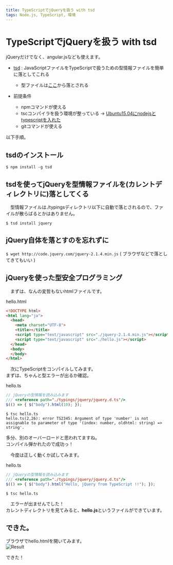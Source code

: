 ```yaml
---
title: TypeScriptでjQueryを扱う with tsd
tags: Node.js, TypeScript, 環境
---
```

# TypeScriptでjQueryを扱う with tsd

jQueryだけでなく、angular.jsなども使えます。

* [tsd](https://github.com/DefinitelyTyped/tsd) : JavaScriptファイルをTypeScriptで扱うための型情報ファイルを簡単に落としてこれる
    - 型ファイルは[ここ](https://github.com/borisyankov/DefinitelyTyped)から落とされる

* 前提条件
    - npmコマンドが使える
    - tscコンパイラを扱う環境が整っている -> [Ubuntu15.04にnodejsとtypescriptを入れた](/posts/2015-08-15-Ubuntu15.04にnodejsとtypescriptを入れた)
    - gitコマンドが使える


以下手順。


## tsdのインストール

```
$ npm install -g tsd
```


## tsdを使ってjQueryを型情報ファイルを(カレントディレクトリに)落としてくる

　型情報ファイルは./typingsディレクトリ以下に自動で落とされるので、ファイルが散らばるとかはありません。

```
$ tsd install jquery
```


## jQuery自体を落とすのを忘れずに

``$ wget http://code.jquery.com/jquery-2.1.4.min.js``
( ブラウザなどで落としてきてもいい )


## jQueryを使った型安全プログラミング

　まずは、なんの変哲もないhtmlファイルです。  

hello.html
```html
<!DOCTYPE html>
<html lang="ja">
  <head>
    <meta charset="UTF-8">
    <title></title>
    <script type="text/javascript" src="./jquery-2.1.4.min.js"></script>
    <script type="text/javascript" src="./hello.js"></script>
  </head>
  <body>
  </body>
</html>
```

　次にTypeScriptをコンパイルしてみます。  
まずは、ちゃんと型エラーが出るか確認。  

hello.ts
```typescript
// jQueryの型情報を読み込みます
/// <reference path="./typings/jquery/jquery.d.ts"/>
$(() => { $("body").html(10); });
```

```
$ tsc hello.ts
hello.ts(2,26): error TS2345: Argument of type 'number' is not assignable to parameter of type '(index: number, oldhtml: string) => string'.
```

多分、別のオーバーロードと思われてますね。  
コンパイル弾かれたので成功っ！  

　今度は正しく動くか試してみます。  

hello.ts
```typescript
// jQueryの型情報を読み込みます
/// <reference path="./typings/jquery/jquery.d.ts"/>
$(() => { $("body").html("Hello, jQuery from TypeScript !!"); });
```

```
$ tsc hello.ts
```

　エラーが出ませんでした！  
カレントディレクトリを見てみると、**hello.js**というファイルができています。  


## できた。
ブラウザでhello.htmlを開いてみます。  
![Result](/images/posts/2015-08-19-jQuery_in_TypeScript/1.png)


できた！
